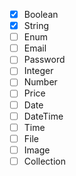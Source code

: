 - [x] Boolean
- [x] String
- [ ] Enum
- [ ] Email
- [ ] Password
- [ ] Integer
- [ ] Number
- [ ] Price
- [ ] Date
- [ ] DateTime
- [ ] Time
- [ ] File
- [ ] Image
- [ ] Collection